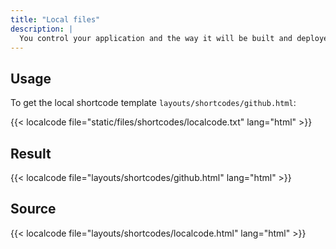 ```yaml
---
title: "Local files"
description: |
  You control your application and the way it will be built and deployed on Platform.sh via a single configuration file, `.platform.app.yaml`, located at the root of your application folder inside your Git repository.
---
```


## Usage

To get the local shortcode template `layouts/shortcodes/github.html`:

{{< localcode file="static/files/shortcodes/localcode.txt" lang="html" >}}

## Result

{{< localcode file="layouts/shortcodes/github.html" lang="html" >}}

## Source

{{< localcode file="layouts/shortcodes/localcode.html" lang="html" >}}
